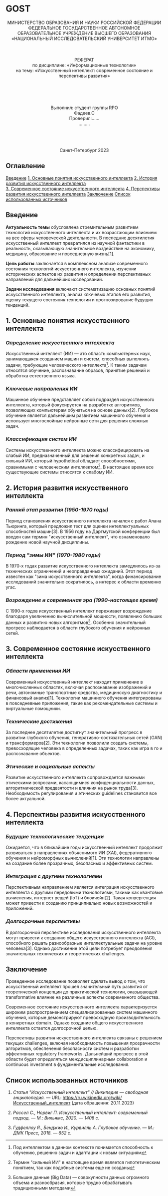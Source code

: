 # GOST

<center>МИНИСТЕРСТВО ОБРАЗОВАНИЯ И НАУКИ РОССИЙСКОЙ ФЕДЕРАЦИИ</center>

<center>ФЕДЕРАЛЬНОЕ ГОСУДАРСТВЕННОЕ АВТОНОМНОЕ ОБРАЗОВАТЕЛЬНОЕ УЧРЕЖДЕНИЕ ВЫСШЕГО ОБРАЗОВАНИЯ</center>

<center>«НАЦИОНАЛЬНЫЙ ИССЛЕДОВАТЕЛЬСКИЙ УНИВЕРСИТЕТ ИТМО»</center>

<br>
<br>
<br>

<center>РЕФЕРАТ</center>

<center>по дисциплине: «Информационные технологии»</center>
<center>на тему: «Искусственный интеллект: современное состояние и перспективы развития»</center>

<br>
<br>
<br>
<br>
<br>

<center>Выполнил: студент группы RPO</center>
<center>Фадеев.С</center>
<center>Проверил:......</center>
<center>.........</center>

<br>
<br>
<br>
<br>

<center>Санкт-Петербург 2023</center>

<div style="page-break-after: always;"></div>

## Оглавление

[Введение](#введение)
[1. Основные понятия искусственного интеллекта](#1-основные-понятия-искусственного-интеллекта)
[2. История развития искусственного интеллекта](#2-история-развития-искусственного-интеллекта)  
[3. Современное состояние искусственного интеллекта](#3-современное-состояние-искусственного-интеллекта)
[4. Перспективы развития искусственного интеллекта](#4-перспективы-развития-искусственного-интеллекта)
[Заключение](#заключение)
[Список использованных источников](#список-использованных-источников)

<div style="page-break-after: always;"></div>

## Введение

**Актуальность темы** обусловлена стремительным развитием технологий искусственного интеллекта и их возрастающим влиянием на все сферы человеческой деятельности. В последние десятилетия искусственный интеллект превратился из научной фантастики в реальность, оказывающую значительное воздействие на экономику, медицину, образование и повседневную жизнь[1].

**Цель работы** заключается в комплексном анализе современного состояния технологий искусственного интеллекта, изучении исторических аспектов их развития и определении перспективных направлений для дальнейших исследований.

**Задачи исследования** включают систематизацию основных понятий искусственного интеллекта, анализ ключевых этапов его развития, оценку текущего состояния технологии и прогнозирование будущих тенденций.

<div style="page-break-after: always;"></div>

## 1. Основные понятия искусственного интеллекта

### *Определение искусственного интеллекта*

Искусственный интеллект (ИИ) — это область компьютерных наук, занимающаяся созданием машин и систем, способных выполнять задачи, требующие человеческого интеллекта[^1]. К таким задачам относятся обучение, распознавание образов, принятие решений и обработка естественного языка.

### *Ключевые направления ИИ*

Машинное обучение представляет собой подраздел искусственного интеллекта, который фокусируется на разработке алгоритмов, позволяющих компьютерам обучаться на основе данных[2]. Глубокое обучение является дальнейшим развитием машинного обучения и использует многослойные нейронные сети для решения сложных задач.

### *Классификация систем ИИ*

Системы искусственного интеллекта можно классифицировать на слабый ИИ, предназначенный для решения конкретных задач, и сильный ИИ, который hypothetical обладает способностями, сравнимыми с человеческим интеллектом[^2]. В настоящее время все существующие системы относятся к слабому ИИ.

<div style="page-break-after: always;"></div>

## 2. История развития искусственного интеллекта

### *Ранний этап развития (1950-1970 годы)*

Период становления искусственного интеллекта начался с работ Алана Тьюринга, который предложил тест для оценки интеллектуальных способностей машин[3]. В 1956 году на Дартмутской конференции был введен сам термин "искусственный интеллект", что ознаменовало рождение новой научной дисциплины.

### *Период "зимы ИИ" (1970-1980 годы)*

В 1970-х годах развитие искусственного интеллекта замедлилось из-за технических ограничений и неоправданных ожиданий. Этот период известен как "зима искусственного интеллекта", когда финансирование исследований значительно сократилось, а интерес к области временно угас.

### *Возрождение и современная эра (1990-настоящее время)*

С 1990-х годов искусственный интеллект переживает возрождение благодаря увеличению вычислительной мощности, появлению больших данных и развитию новых алгоритмов[^3]. Особенно значительный прогресс наблюдается в области глубокого обучения и нейронных сетей.

<div style="page-break-after: always;"></div>

## 3. Современное состояние искусственного интеллекта

### *Области применения ИИ*

Современный искусственный интеллект находит применение в многочисленных областях, включая распознавание изображений и речи, автономные транспортные средства, медицинскую диагностику и финансовый анализ[1]. Технологии машинного обучения интегрированы в повседневные приложения, такие как рекомендательные системы и виртуальные помощники.

### *Технические достижения*

За последнее десятилетие достигнут значительный прогресс в развитии глубокого обучения, генеративно-состязательных сетей (GAN) и трансформеров[2]. Эти технологии позволили создать системы, превосходящие человека в определенных задачах, таких как игра в го и распознавание объектов.

### *Этические и социальные аспекты*

Развитие искусственного интеллекта сопровождается важными этическими вопросами, касающимися конфиденциальности данных, алгоритмической предвзятости и влияния на рынок труда[3]. Необходимость регулирования и этических guidelines становится все более актуальной.

<div style="page-break-after: always;"></div>

## 4. Перспективы развития искусственного интеллекта

### *Будущие технологические тенденции*

Ожидается, что в ближайшие годы искусственный интеллект продолжит развиваться в направлениях объяснимого ИИ (XAI), федеративного обучения и нейроморфных вычислений[1]. Эти технологии направлены на создание более прозрачных, безопасных и эффективных систем.

### *Интеграция с другими технологиями*

Перспективным направлением является интеграция искусственного интеллекта с другими передовыми технологиями, такими как квантовые вычисления, интернет вещей (IoT) и блокчейн[2]. Такая конвергенция может привести к созданию принципиально новых возможностей и приложений.

### *Долгосрочные перспективы*

В долгосрочной перспективе исследования искусственного интеллекта могут привести к созданию общего искусственного интеллекта (AGI), способного решать разнообразные интеллектуальные задачи на уровне человека[3]. Однако достижение этой цели потребует преодоления значительных технических и теоретических challenges.

<div style="page-break-after: always;"></div>

## Заключение

Проведенное исследование позволяет сделать вывод о том, что искусственный интеллект прошел значительный путь развития от теоретической концепции до практической технологии, оказывающей transformative влияние на различные аспекты современного общества.

Современное состояние искусственного интеллекта характеризуется широким распространением специализированных систем машинного обучения, которые демонстрируют превосходную производительность в конкретных domain. Однако создание общего искусственного интеллекта остается долгосрочной целью.

Перспективы развития искусственного интеллекта связаны с решением текущих challenges, включая необходимость повышения прозрачности алгоритмов, обеспечения безопасности систем и разработки эффективных regulatory frameworks. Дальнейший прогресс в этой области будет определяться междисциплинарным collaboration и continuous investment в фундаментальные исследования.

<div style="page-break-after: always;"></div>

## Список использованных источников

1. *Статья "Искусственный интеллект" // Википедия — свободная энциклопедия.* — URL: https://ru.wikipedia.org/wiki/Искусственный_интеллект (дата обращения: 20.11.2023)

2. *Рассел С., Норвиг П. Искусственный интеллект: современный подход. — М.: Вильямс, 2020. — 1408 с.*

3. *Гудфеллоу Я., Бенджио И., Курвилль А. Глубокое обучение. — М.: ДМК Пресс, 2018. — 652 с.*

[^1]: Под интеллектом в данном контексте понимается способность к обучению, решению задач и адаптации к новым ситуациям
[^2]: Термин "сильный ИИ" в настоящее время является гипотетическим понятием, так как подобные системы еще не созданы
[^3]: Большие данные (Big Data) — совокупности данных огромного объема и разнообразия, которые трудно обрабатывать традиционными методами
